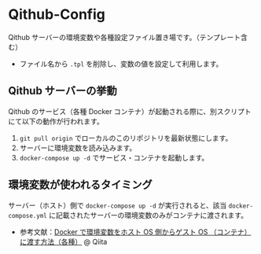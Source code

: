 # Qithub-Config

Qithub サーバーの環境変数や各種設定ファイル置き場です。（テンプレート含む）

- ファイル名から `.tpl` を削除し、変数の値を設定して利用します。

## Qithub サーバーの挙動

Qithub のサービス（各種 Docker コンテナ）が起動される際に、別スクリプトにて以下の動作が行われます。

1. `git pull origin` でローカルのこのリポジトリを最新状態にします。
2. サーバーに環境変数を読み込みます。
3. `docker-compose up -d` でサービス・コンテナを起動します。

## 環境変数が使われるタイミング

サーバー（ホスト）側で `docker-compose up -d` が実行されると、該当 `docker-compose.yml` に記載されたサーバーの環境変数のみがコンテナに渡されます。

- 参考文献：[Docker で環境変数をホスト OS 側からゲスト OS （コンテナ）に渡す方法（各種）](https://qiita.com/KEINOS/items/518610bc2fdf5999acf2) @ Qiita
